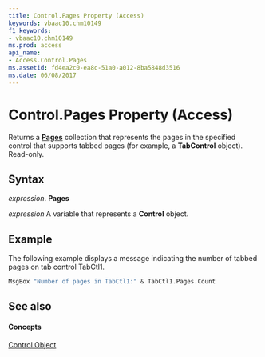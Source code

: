 ```yaml
---
title: Control.Pages Property (Access)
keywords: vbaac10.chm10149
f1_keywords:
- vbaac10.chm10149
ms.prod: access
api_name:
- Access.Control.Pages
ms.assetid: fd4ea2c0-ea8c-51a0-a012-8ba5848d3516
ms.date: 06/08/2017
---
```



# Control.Pages Property (Access)

Returns a  **[Pages](pages-object-access.md)** collection that represents the pages in the specified control that supports tabbed pages (for example, a **TabControl** object). Read-only.


## Syntax

 _expression_. **Pages**

 _expression_ A variable that represents a **Control** object.


## Example

The following example displays a message indicating the number of tabbed pages on tab control TabCtl1.


```vb
MsgBox "Number of pages in TabCtl1:" & TabCtl1.Pages.Count
```


## See also


#### Concepts


[Control Object](control-object-access.md)

